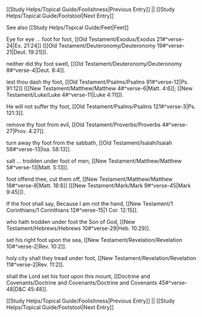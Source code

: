 [[Study Helps/Topical Guide/Foolishness|Previous Entry]]  ||  [[Study Helps/Topical Guide/Footstool|Next Entry]]

 See also [[Study Helps/Topical Guide/Feet|Feet]]

 Eye for eye ... foot for foot, [[Old Testament/Exodus/Exodus 21#^verse-24|Ex. 21:24]] ([[Old Testament/Deuteronomy/Deuteronomy 19#^verse-21|Deut. 19:21]]).

 neither did thy foot swell, [[Old Testament/Deuteronomy/Deuteronomy 8#^verse-4|Deut. 8:4]].

 lest thou dash thy foot, [[Old Testament/Psalms/Psalms 91#^verse-12|Ps. 91:12]] ([[New Testament/Matthew/Matthew 4#^verse-6|Matt. 4:6]]; [[New Testament/Luke/Luke 4#^verse-11|Luke 4:11]]).

 He will not suffer thy foot, [[Old Testament/Psalms/Psalms 121#^verse-3|Ps. 121:3]].

 remove thy foot from evil, [[Old Testament/Proverbs/Proverbs 4#^verse-27|Prov. 4:27]].

 turn away thy foot from the sabbath, [[Old Testament/Isaiah/Isaiah 58#^verse-13|Isa. 58:13]].

 salt ... trodden under foot of men, [[New Testament/Matthew/Matthew 5#^verse-13|Matt. 5:13]].

 foot offend thee, cut them off, [[New Testament/Matthew/Matthew 18#^verse-8|Matt. 18:8]] ([[New Testament/Mark/Mark 9#^verse-45|Mark 9:45]]).

 If the foot shall say, Because I am not the hand, [[New Testament/1 Corinthians/1 Corinthians 12#^verse-15|1 Cor. 12:15]].

 who hath trodden under foot the Son of God, [[New Testament/Hebrews/Hebrews 10#^verse-29|Heb. 10:29]].

 set his right foot upon the sea, [[New Testament/Revelation/Revelation 10#^verse-2|Rev. 10:2]].

 holy city shall they tread under foot, [[New Testament/Revelation/Revelation 11#^verse-2|Rev. 11:2]].

 shall the Lord set his foot upon this mount, [[Doctrine and Covenants/Doctrine and Covenants/Doctrine and Covenants 45#^verse-48|D&C 45:48]].

[[Study Helps/Topical Guide/Foolishness|Previous Entry]]  ||  [[Study Helps/Topical Guide/Footstool|Next Entry]]